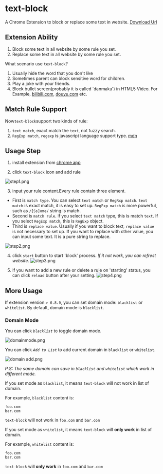 # text-block
A Chrome Extension to block or replace some text in website. [Download Url](https://chrome.google.com/webstore/detail/textblock/kepcjelnoffhedodofbggbkbdckokohb?utm_source=chrome-ntp-icon)

## Extension Ability
1. Block some text in all website by some rule you set.
2. Replace some text in all website by some rule you set.

What scenario use `text-block`?

1. Usually hide the word that you don't like
2. Sometimes parent can block sensitive word for children.
3. Play a joke with your friends.
4. Block bullet screen(probably it is called 'danmaku') in HTML5 Video. For Example, [bilibili.com](https://www.bilibili.com), [douyu.com](https://douyu.com) etc.

## Match Rule Support
Now`text-block`support two kinds of rule:

1. `text match`, exact match the `text`, not fuzzy search.
2. `RegExp match`, `regexp` is javascript language support type. [mdn](https://developer.mozilla.org/zh-CN/docs/Web/JavaScript/Reference/Global_Objects/RegExp)

## Usage Step
1. install extension from [chrome app](https://chrome.google.com/webstore/detail/textblock/kepcjelnoffhedodofbggbkbdckokohb?utm_source=chrome-ntp-icon)

2. click `text-block` icon and add rule

![step1.png](https://i.loli.net/2020/01/14/tSd7sBz9eWZkYwA.png)

3. input your rule content.Every rule contain three element.

* First is `match type`. You can select `text match` or `RegRxp match`. `text match` is exact match, it is easy to set up. `RegExp match` is more powerful, such as `/[Ss]ome/` string is match.
* Second is `match rule`. If you select `text match` type, this is match `text`. If you select `RegExp match`, this is `RegExp` object.
* Third is `replace value`. Usually if you want to block text, `replace value` is not necessary to set up. If you want to replace with other value, you can input some text. It is a pure string to replace.

![step2.png](https://i.loli.net/2020/01/14/kdtQgOu59xKZzWl.png)

4. click `start` button to start 'block' process.
*If it not work, you can refrest website.*
![step3.png](https://i.loli.net/2020/01/14/eHJ8zVhokQS493m.png)

5. If you want to add a new rule or delete a rule on 'starting' status, you can click `reload` button after your setting.
![step4.png](https://i.loli.net/2020/01/14/7KRjlLB8ce1XFCv.png)

## More Usage
If extension version `> 0.8.0`, you can set domain mode: `blacklist` or `whitelist`. By default, domain mode is `blacklist`.

### Domain Mode
You can click *`blacklist`* to toggle domain mode.

![domainmode.png](https://i.loli.net/2020/02/24/CfqbF2i1XQ8hJYx.png)

You can click *`Add to List`* to add current domain in `blacklist` or `whitelist`.

![domain add.png](https://i.loli.net/2020/02/24/hZEb9H1PsMWYkvw.png)

*P.S: The same domain can save in `blacklist` and `whitelist` which work in different mode.*

If you set mode as `blacklist`, it means `text-block` will not work in list of domain.

For example, `blacklist` content is:

```plain
foo.com
bar.com
```
`text-block` will not work in `foo.com` and `bar.com`

If you set mode as `whitelist`, it means `text-block` will **only work** in list of domain.

For example, `whitelist` content is:

```plain
foo.com
bar.com
```
`text-block` will **only work** in `foo.com` and `bar.com`
